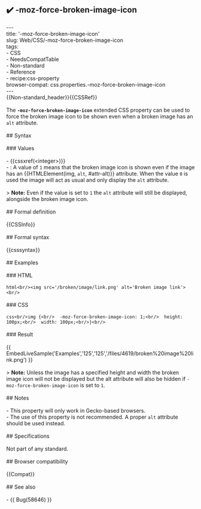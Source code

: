 ## ✔️ -moz-force-broken-image-icon 
 ---<br/>title: '-moz-force-broken-image-icon'<br/>slug: Web/CSS/-moz-force-broken-image-icon<br/>tags:<br/>  - CSS<br/>  - NeedsCompatTable<br/>  - Non-standard<br/>  - Reference<br/>  - recipe:css-property<br/>browser-compat: css.properties.-moz-force-broken-image-icon<br/>---<br/>{{Non-standard_header}}{{CSSRef}}<br/><br/>The **`-moz-force-broken-image-icon`** extended CSS property can be used to force the broken image icon to be shown even when a broken image has an `alt` attribute.<br/><br/>## Syntax<br/><br/>### Values<br/><br/>- {{cssxref(&lt;integer&gt;)}}<br/>  - : A value of `1` means that the broken image icon is shown even if the image has an {{HTMLElement(img, <code>alt</code>, #attr-alt)}} attribute. When the value `0` is used the image will act as usual and only display the `alt` attribute.<br/><br/>> **Note:** Even if the value is set to `1` the `alt` attribute will still be displayed, alongside the broken image icon.<br/><br/>## Formal definition<br/><br/>{{CSSInfo}}<br/><br/>## Formal syntax<br/><br/>{{csssyntax}}<br/><br/>## Examples<br/><br/>### HTML<br/><br/>```html<br/><img src='/broken/image/link.png' alt='Broken image link'><br/>```<br/><br/>### CSS<br/><br/>```css<br/>img {<br/>  -moz-force-broken-image-icon: 1;<br/>  height: 100px;<br/>  width: 100px;<br/>}<br/>```<br/><br/>### Result<br/><br/>{{ EmbedLiveSample('Examples','125','125','/files/4619/broken%20image%20link.png') }}<br/><br/>> **Note:** Unless the image has a specified height and width the broken image icon will not be displayed but the alt attribute will also be hidden if `-moz-force-broken-image-icon` is set to `1`.<br/><br/>## Notes<br/><br/>- This property will only work in Gecko-based browsers.<br/>- The use of this property is not recommended. A proper `alt` attribute should be used instead.<br/><br/>## Specifications<br/><br/>Not part of any standard.<br/><br/>## Browser compatibility<br/><br/>{{Compat}}<br/><br/>## See also<br/><br/>- {{ Bug(58646) }}<br/>
